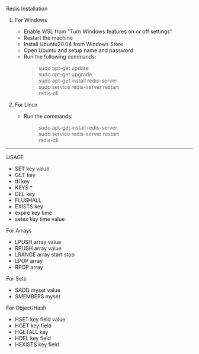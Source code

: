 Redis Installation

1) For Windows
	- Enable WSL from "Turn Windows features on or off settings"
	- Restart the machine
	- Install Ubuntu20.04 from Windows Store
	- Open Ubuntu and setup name and password
	- Run the following commands:
		> sudo apt-get update <br>
		> sudo apt-get upgrade <br>
		> sudo apt-get install redis-server <br>
		> sudo service redis-server restart <br>
		> redis-cli <br>

2) For Linux
	- Run the commands:
		> sudo apt-get install redis-server <br>
		> sudo service redis-server restart <br>
		> redis-cli <br>

-----------------------------------------------------------------------

USAGE

- SET key value
- GET key
- ttl key
- KEYS *
- DEL key
- FLUSHALL
- EXISTS key
- expire key time  
- setex key time value

<!-- OTP: "jhdsuahdfdfna213342" -->
	

For Arrays

- LPUSH array value
- RPUSH array value
- LRANGE array start stop
- LPOP array
- RPOP array



For Sets

- SADD myset value 
- SMEMBERS myset


For Object/Hash

- HSET key field value 
- HGET key field
- HGETALL key
- HDEL key field
- HEXISTS key field